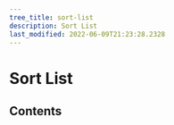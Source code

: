 ```yaml
---
tree_title: sort-list
description: Sort List
last_modified: 2022-06-09T21:23:28.2328
---
```


# Sort List

## Contents
